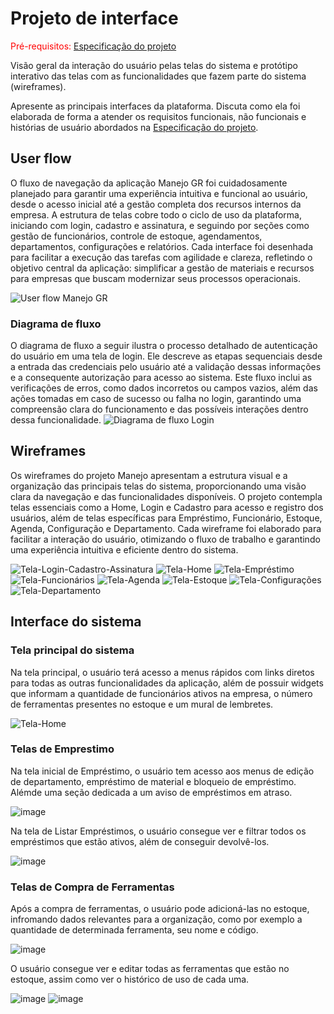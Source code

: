 
# Projeto de interface

<span style="color:red">Pré-requisitos: <a href="02-Especificacao.md"> Especificação do projeto</a></span>

Visão geral da interação do usuário pelas telas do sistema e protótipo interativo das telas com as funcionalidades que fazem parte do sistema (wireframes).

 Apresente as principais interfaces da plataforma. Discuta como ela foi elaborada de forma a atender os requisitos funcionais, não funcionais e histórias de usuário abordados na <a href="02-Especificacao.md"> Especificação do projeto</a></span>.

 ## User flow
 
 O fluxo de navegação da aplicação Manejo GR foi cuidadosamente planejado para garantir uma experiência intuitiva e funcional ao usuário, desde o acesso inicial até a gestão completa dos recursos internos da empresa. A estrutura de telas cobre todo o ciclo de uso da plataforma, iniciando com login, cadastro e assinatura, e seguindo por seções como gestão de funcionários, controle de estoque, agendamentos, departamentos, configurações e relatórios. Cada interface foi desenhada para facilitar a execução das tarefas com agilidade e clareza, refletindo o objetivo central da aplicação: simplificar a gestão de materiais e recursos para empresas que buscam modernizar seus processos operacionais.
 
![User flow Manejo GR](images/UserFlow_Manejo.jpg)


### Diagrama de fluxo

O diagrama de fluxo a seguir ilustra o processo detalhado de autenticação do usuário em uma tela de login. Ele descreve as etapas sequenciais desde a entrada das credenciais pelo usuário até a validação dessas informações e a consequente autorização para acesso ao sistema. Este fluxo inclui as verificações de erros, como dados incorretos ou campos vazios, além das ações tomadas em caso de sucesso ou falha no login, garantindo uma compreensão clara do funcionamento e das possíveis interações dentro dessa funcionalidade.
![Diagrama de fluxo Login](images/Manejo_DiagramaFluxo.png)

## Wireframes

Os wireframes do projeto Manejo apresentam a estrutura visual e a organização das principais telas do sistema, proporcionando uma visão clara da navegação e das funcionalidades disponíveis. O projeto contempla telas essenciais como a Home, Login e Cadastro para acesso e registro dos usuários, além de telas específicas para Empréstimo, Funcionário, Estoque, Agenda, Configuração e Departamento. Cada wireframe foi elaborado para facilitar a interação do usuário, otimizando o fluxo de trabalho e garantindo uma experiência intuitiva e eficiente dentro do sistema.

![Tela-Login-Cadastro-Assinatura](images/Manejo_TelasLCA.png)
![Tela-Home](images/Manejo_Home.png)
![Tela-Empréstimo](images/Manejo_TelasEmprestimo.png)
![Tela-Funcionários](images/Manejo_TelasFunc.png)
![Tela-Agenda](images/Manejo_TelasAgenda.png)
![Tela-Estoque](images/Manejo_TelasEstoque.png)
![Tela-Configurações](images/Manejo_Configuracoes.png)
![Tela-Departamento](images/Manejo_TelasDep.png)
 

## Interface do sistema

### Tela principal do sistema

Na tela principal, o usuário terá acesso a menus rápidos com links diretos para todas as outras funcionalidades da aplicação, além de possuir widgets que informam a quantidade de funcionários ativos na empresa, o número de ferramentas presentes no estoque e um mural de lembretes.

![Tela-Home](images/Manejo_Home.png)



###  Telas de Emprestimo

Na tela inicial de Empréstimo, o usuário tem acesso aos menus de edição de departamento, empréstimo de material e bloqueio de empréstimo. Alémde uma seção dedicada a um aviso de empréstimos em atraso.

![image](https://github.com/user-attachments/assets/5b18b3d0-b54f-4a38-9c45-b2f9e45cb88b)


Na tela de Listar Empréstimos, o usuário consegue ver e filtrar todos os empréstimos que estão ativos, além de conseguir devolvê-los.

![image](https://github.com/user-attachments/assets/ea619bb8-3cd5-4c6a-adb3-3190dcfc3cc4)




### Telas de Compra de Ferramentas

Após a compra de ferramentas, o usuário pode adicioná-las no estoque, infromando dados relevantes para a organização, como por exemplo a quantidade de determinada ferramenta, seu nome e código.


![image](https://github.com/user-attachments/assets/62aff239-7ff3-4d63-b74d-a3180adbba44)

O usuário consegue ver e editar todas as ferramentas que estão no estoque, assim como ver o histórico de uso de cada uma.

![image](https://github.com/user-attachments/assets/862466ed-6ada-4839-9f0e-8c5a7c6be5de)
![image](https://github.com/user-attachments/assets/001335a9-44a9-4738-9344-46960b0e3e26)



